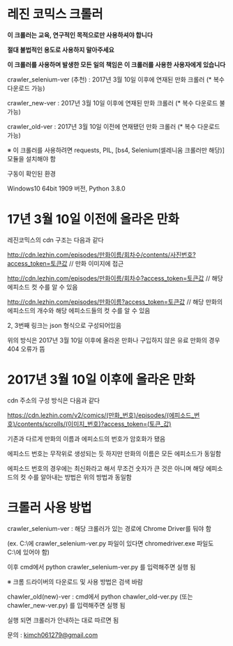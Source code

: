 # 레진 코믹스 크롤러
****이 크롤러는 교육, 연구적인 목적으로만 사용하셔야 합니다****

****절대 불법적인 용도로 사용하지 말아주세요****

****이 크롤러를 사용하며 발생한 모든 일의 책임은 이 크롤러를 사용한 사용자에게 있습니다****

crawler_selenium-ver (추천) : 2017년 3월 10일 이후에 연재된 만화 크롤러 (* 복수 다운로드 가능)

crawler_new-ver : 2017년 3월 10일 이후에 연재된 만화 크롤러 (* 복수 다운로드 불가능)

crawler_old-ver : 2017년 3월 10일 이전에 연재됐던 만화 크롤러 (* 복수 다운로드 가능)


※ 이 크롤러를 사용하려면 requests, PIL, [bs4, Selenium(셀레니움 크롤러만 해당)] 모듈을 설치해야 함

구동이 확인된 환경

Windows10 64bit 1909 버전, Python 3.8.0


# 17년 3월 10일 이전에 올라온 만화

레진코믹스의 cdn 구조는 다음과 같다

http://cdn.lezhin.com/episodes/만화이름/회차수/contents/사진번호?access_token=토큰값 // 만화 이미지에 접근

http://cdn.lezhin.com/episodes/만화이름/회차수?access_token=토큰값 // 해당 에피소드 컷 수를 알 수 있음

http://cdn.lezhin.com/episodes/만화이름?access_token=토큰값 // 해당 만화의 에피소드의 개수와 해당 에피소드들의 컷 수를 알 수 있음

2, 3번째 링크는 json 형식으로 구성되어있음


위의 방식은 2017년 3월 10일 이후에 올라온 만화나 구입하지 않은 유료 만화의 경우 404 오류가 뜸


# 2017년 3월 10일 이후에 올라온 만화

cdn 주소의 구성 방식은 다음과 같다

https://cdn.lezhin.com/v2/comics/(만화_번호)/episodes/(에피소드_번호)/contents/scrolls/(이미지_번호)?access_token=(토큰_값)

기존과 다르게 만화의 이름과 에피소드의 번호가 암호화가 됐음

에피소드 번호는 무작위로 생성되는 듯 하지만 만화의 이름은 모든 에피소드가 동일함

에피소드 번호의 경우에는 최신화라고 해서 무조건 숫자가 큰 것은 아니며 해당 에피소드의 컷 수를 알아내는 방법은 위의 방법과 동일함

# 크롤러 사용 방법

crawler_selenium-ver : 해당 크롤러가 있는 경로에 Chrome Driver를 둬야 함

(ex. C:\에 crawler_selenium-ver.py 파일이 있다면 chromedriver.exe 파일도 C:\에 있어야 함)

이후 cmd에서 python crawler_selenium-ver.py 를 입력해주면 실행 됨

※ 크롬 드라이버의 다운로드 및 사용 방법은 검색 바람


chawler_old(new)-ver : cmd에서 python chawler_old-ver.py (또는 chawler_new-ver.py) 를 입력해주면 실행 됨

실행 되면 크롤러가 안내하는 대로 따르면 됨

문의 : kimch061279@gmail.com

